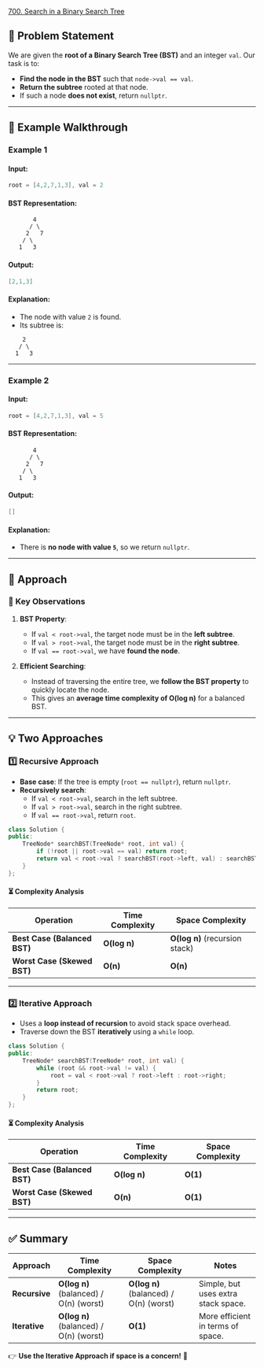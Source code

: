 [700. Search in a Binary Search Tree](https://leetcode.com/problems/search-in-a-binary-search-tree/description/?envType=study-plan-v2&envId=leetcode-75)

## **📌 Problem Statement**
We are given the **root of a Binary Search Tree (BST)** and an integer `val`. Our task is to:
- **Find the node in the BST** such that `node->val == val`.
- **Return the subtree** rooted at that node.
- If such a node **does not exist**, return `nullptr`.

---

## **🔹 Example Walkthrough**
### **Example 1**
#### **Input:**
```cpp
root = [4,2,7,1,3], val = 2
```
#### **BST Representation:**
```
       4
      / \
     2   7
    / \
   1   3
```
#### **Output:**
```cpp
[2,1,3]
```
#### **Explanation:**
- The node with value `2` is found.
- Its subtree is:
```
    2
   / \
  1   3
```

---

### **Example 2**
#### **Input:**
```cpp
root = [4,2,7,1,3], val = 5
```
#### **BST Representation:**
```
       4
      / \
     2   7
    / \
   1   3
```
#### **Output:**
```cpp
[]
```
#### **Explanation:**
- There is **no node with value `5`**, so we return `nullptr`.

---

## **🚀 Approach**
### **🔑 Key Observations**
1. **BST Property**: 
   - If `val < root->val`, the target node must be in the **left subtree**.
   - If `val > root->val`, the target node must be in the **right subtree**.
   - If `val == root->val`, we have **found the node**.

2. **Efficient Searching**: 
   - Instead of traversing the entire tree, we **follow the BST property** to quickly locate the node.
   - This gives an **average time complexity of O(log n)** for a balanced BST.

---

## **💡 Two Approaches**
### **1️⃣ Recursive Approach**
- **Base case**: If the tree is empty (`root == nullptr`), return `nullptr`.
- **Recursively search**:
  - If `val < root->val`, search in the left subtree.
  - If `val > root->val`, search in the right subtree.
  - If `val == root->val`, return `root`.

```cpp
class Solution {
public:
    TreeNode* searchBST(TreeNode* root, int val) {
        if (!root || root->val == val) return root;
        return val < root->val ? searchBST(root->left, val) : searchBST(root->right, val);
    }
};
```

#### **⏳ Complexity Analysis**
| **Operation**   | **Time Complexity** | **Space Complexity** |
|----------------|--------------------|--------------------|
| **Best Case (Balanced BST)** | **O(log n)** | **O(log n)** (recursion stack) |
| **Worst Case (Skewed BST)** | **O(n)** | **O(n)** |

---

### **2️⃣ Iterative Approach**
- Uses a **loop instead of recursion** to avoid stack space overhead.
- Traverse down the BST **iteratively** using a `while` loop.

```cpp
class Solution {
public:
    TreeNode* searchBST(TreeNode* root, int val) {
        while (root && root->val != val) {
            root = val < root->val ? root->left : root->right;
        }
        return root;
    }
};
```

#### **⏳ Complexity Analysis**
| **Operation**   | **Time Complexity** | **Space Complexity** |
|----------------|--------------------|--------------------|
| **Best Case (Balanced BST)** | **O(log n)** | **O(1)** |
| **Worst Case (Skewed BST)** | **O(n)** | **O(1)** |

---

## **✅ Summary**
| Approach | Time Complexity | Space Complexity | Notes |
|----------|---------------|----------------|----------------|
| **Recursive** | **O(log n)** (balanced) / O(n) (worst) | **O(log n)** (balanced) / O(n) (worst) | Simple, but uses extra stack space. |
| **Iterative** | **O(log n)** (balanced) / O(n) (worst) | **O(1)** | More efficient in terms of space. |

👉 **Use the Iterative Approach if space is a concern!** 🚀